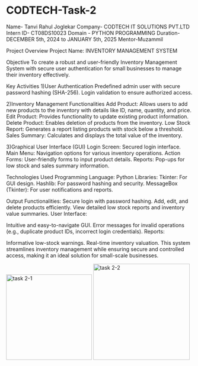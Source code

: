 # CODTECH-Task-2
Name- Tanvi Rahul Joglekar
Company- CODTECH IT SOLUTIONS PVT.LTD
Intern ID- CT08DS10023
Domain - PYTHON PROGRAMMING
Duration- DECEMBER 5th, 2024 to JANUARY 5th, 2025
Mentor-Muzammil

Project Overview
Project Name: INVENTORY MANAGEMENT SYSTEM

Objective
To create a robust and user-friendly Inventory Management System with secure user authentication for small businesses to manage their inventory effectively.

Key Activities
1)User Authentication
Predefined admin user with secure password hashing (SHA-256).
Login validation to ensure authorized access.

2)Inventory Management Functionalities
Add Product: Allows users to add new products to the inventory with details like ID, name, quantity, and price.
Edit Product: Provides functionality to update existing product information.
Delete Product: Enables deletion of products from the inventory.
Low Stock Report: Generates a report listing products with stock below a threshold.
Sales Summary: Calculates and displays the total value of the inventory.

3)Graphical User Interface (GUI)
Login Screen: Secured login interface.
Main Menu: Navigation options for various inventory operations.
Action Forms: User-friendly forms to input product details.
Reports: Pop-ups for low stock and sales summary information.

Technologies Used
Programming Language: Python
Libraries:
Tkinter: For GUI design.
Hashlib: For password hashing and security.
MessageBox (Tkinter): For user notifications and reports.

Output
Functionalities:
Secure login with password hashing.
Add, edit, and delete products efficiently.
View detailed low stock reports and inventory value summaries.
User Interface:

Intuitive and easy-to-navigate GUI.
Error messages for invalid operations (e.g., duplicate product IDs, incorrect login credentials).
Reports:

Informative low-stock warnings.
Real-time inventory valuation.
This system streamlines inventory management while ensuring secure and controlled access, making it an ideal solution for small-scale businesses.

<img width="231" alt="task 2-1" src="https://github.com/user-attachments/assets/bfac69c0-f9bf-4b16-8007-7ec0638d59e3" />

<img width="260" alt="task 2-2" src="https://github.com/user-attachments/assets/483bf4a5-8cea-4857-8b93-4ccf45b11830" />













